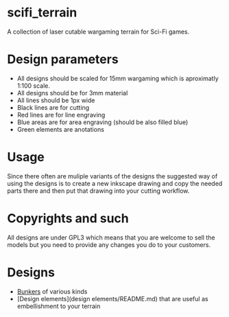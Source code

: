 # scifi_terrain
A collection of laser cutable wargaming terrain for Sci-Fi games. 

# Design parameters
* All designs should be scaled for 15mm wargaming which is aproximatly 1:100 scale.
* All designs should be for 3mm material
* All lines should be 1px wide
* Black lines are for cutting
* Red lines are for line engraving
* Blue areas are for area engraving (should be also filled blue)
* Green elements are anotations

# Usage
Since there often are muliple variants of the designs the suggested way of 
using the designs is to create a new inkscape drawing and copy the needed
parts there and then put that drawing into your cutting workflow.

# Copyrights and such
All designs are under GPL3 which means that you are welcome to sell the models but you
need to provide any changes you do to your customers.

# Designs
* [Bunkers](bunkers/README.md) of various kinds
* [Design elements](design elements/README.md) that are useful as embellishment to your terrain